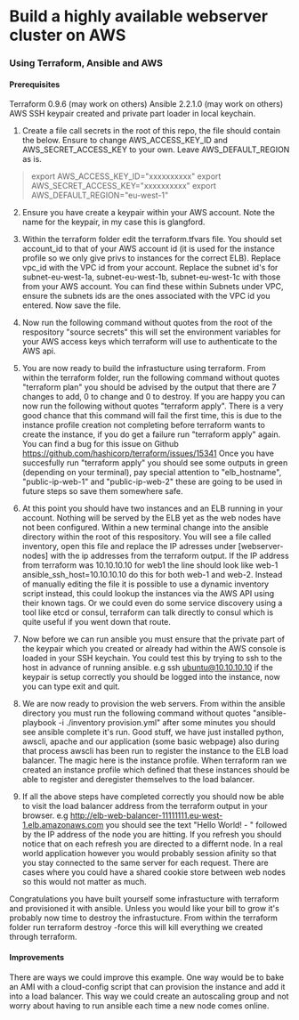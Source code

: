 # Build a highly available webserver cluster on AWS
### Using Terraform, Ansible and AWS

#### Prerequisites
Terraform 0.9.6 (may work on others)
Ansible 2.2.1.0 (may work on others)
AWS SSH keypair created and private part loader in local keychain.

1. Create a file call secrets in the root of this repo, the file should contain the below. Ensure to change AWS_ACCESS_KEY_ID and AWS_SECRET_ACCESS_KEY to your own. Leave AWS_DEFAULT_REGION as is.

> export AWS_ACCESS_KEY_ID="xxxxxxxxxx"
> export AWS_SECRET_ACCESS_KEY="xxxxxxxxxx"
> export AWS_DEFAULT_REGION="eu-west-1"

2. Ensure you have create a keypair within your AWS account. Note the name for the keypair, in my case this is glangford.

3. Within the terraform folder edit the terraform.tfvars file. You should set account_id to that of your AWS account id (it is used for the instance profile so we only give privs to instances for the correct ELB). Replace vpc_id with the VPC id from your account. Replace the subnet id's for subnet-eu-west-1a, subnet-eu-west-1b, subnet-eu-west-1c with those from your AWS account. You can find these within Subnets under VPC, ensure the subnets ids are the ones associated with the VPC id you entered. Now save the file.

4. Now run the following command without quotes from the root of the respository "source secrets" this will set the environment variables for your AWS access keys which terraform will use to authenticate to the AWS api.

5. You are now ready to build the infrastucture using terraform. From within the terraform folder, run the following command without quotes "terraform plan" you should be advised by the output that there are 7 changes to add, 0 to change and 0 to destroy. If you are happy you can now run the following without quotes "terraform apply". There is a very good chance that this command will fail the first time, this is due to the instance profile creation not completing before terraform wants to create the instance, if you do get a failure run "terraform apply" again. You can find a bug for this issue on Github https://github.com/hashicorp/terraform/issues/15341
Once you have succesfully run "terraform apply" you should see some outputs in green (depending on your terminal), pay special attention to "elb_hostname", "public-ip-web-1" and "public-ip-web-2" these are going to be used in future steps so save them somewhere safe.

6. At this point you should have two instances and an ELB running in your account. Nothing will be served by the ELB yet as the web nodes have not been configured. Within a new terminal change into the ansible directory within the root of this respository. You will see a file called inventory, open this file and replace the IP adresses under [webserver-nodes] with the ip addresses from the terraform output. If the IP address from terraform was 10.10.10.10 for web1 the line should look like web-1 ansible_ssh_host=10.10.10.10 do this for both web-1 and web-2. Instead of manually editing the file it is possible to use a dynamic inventory script instead, this could lookup the instances via the AWS API using their known tags. Or we could even do some service discovery using a tool like etcd or consul, terraform can talk directly to consul which is quite useful if you went down that route.

7. Now before we can run ansible you must ensure that the private part of the keypair which you created or already had within the AWS console is loaded in your SSH keychain. You could test this by trying to ssh to the host in advance of running ansible. e.g ssh ubuntu@10.10.10.10 if the keypair is setup correctly you should be logged into the instance, now you can type exit and quit.

8. We are now ready to provision the web servers. From within the ansible directory you must run the following command without quotes "ansible-playbook -i ./inventory provision.yml" after some minutes you should see ansible complete it's run. Good stuff, we have just installed python, awscli, apache and our application (some basic webpage) also during that process awscli has been run to register the instance to the ELB load balancer. The magic here is the instance profile. When terraform ran we created an instance profile which defined that these instances should be able to register and deregister themselves to the load balancer.

10. If all the above steps have completed correctly you should now be able to visit the load balancer address from the terraform output in your browser. e.g http://elb-web-balancer-11111111.eu-west-1.elb.amazonaws.com you should see the text "Hello World! - " followed by the IP address of the node you are hitting. If you refresh you should notice that on each refresh you are directed to a differnt node. In a real world application however you would probably session afinity so that you stay connected to the same server for each request. There are cases where you could have a shared cookie store between web nodes so this would not matter as much.

Congratulations you have built yourself some infrastucture with terraform and provisioned it with ansible. Unless you would like your bill to grow it's probably now time to destroy the infrastucture. From within the terraform folder run terraform destroy -force this will kill everything we created through terraform.

#### Improvements
There are ways we could improve this example. One way would be to bake an AMI with a cloud-config script that can provision the instance and add it into a load balancer. This way we could create an autoscaling group and not worry about having to run ansible each time a new node comes online.
